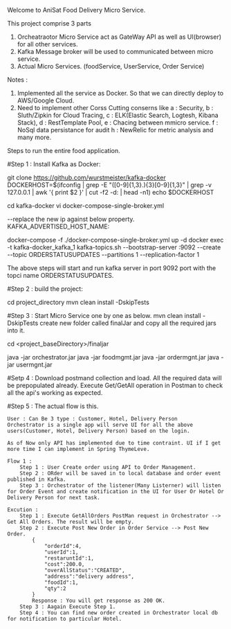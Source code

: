 Welcome to AniSat Food Delivery Micro Service.

This project comprise 3 parts

1. Orcheatraotor Micro Service act as GateWay API as well as UI(browser) for all other services.
2. Kafka Message broker will be used to communicated between micro service.
3. Actual Micro Services. (foodService, UserService, Order Service)

Notes : 
1. Implemented all the service as Docker. So that we can directly deploy to AWS/Google Cloud.
2. Need to implement other Corss Cutting conserns like 
    a : Security, 
    b : Sluth/Zipkin for Cloud Tracing, 
    c : ELK(Elastic Search, Logtesh, Kibana Stack), 
    d : RestTemplate Pool, 
    e : Chacing between mmicro service. 
    f : NoSql data persistance for audit
    h : NewRelic for metric analysis and many more.

Steps to run the entire food application.

#Step 1 : Install Kafka as Docker:

git clone https://github.com/wurstmeister/kafka-docker
DOCKERHOST=$(ifconfig | grep -E "([0-9]{1,3}\.){3}[0-9]{1,3}" | grep -v 127.0.0.1 | awk '{ print $2 }' | cut -f2 -d: | head -n1)
echo $DOCKERHOST

cd kafka-docker
vi docker-compose-single-broker.yml

--replace the new ip against below property.
KAFKA_ADVERTISED_HOST_NAME: <new IP>

docker-compose -f ./docker-compose-single-broker.yml up -d
docker exec -t kafka-docker_kafka_1 kafka-topics.sh  --bootstrap-server :9092  --create  --topic ORDERSTATUSUPDATES --partitions 1  --replication-factor 1

The above steps will start and run kafka server in port 9092 port with the topci name ORDERSTATUSUPDATES.

#Step 2 : build the project:

cd project_directory 
mvn clean install -DskipTests

#Step 3 : Start Micro Service one by one as below.
mvn clean install -DskipTests create new folder called finalJar and copy all the required jars into it.

cd <project_baseDirectory>/finaljar

java -jar orchestrator.jar
java -jar foodmgmt.jar 
java -jar ordermgnt.jar
java -jar usermgnt.jar

#Setp 4 : Download postmand collection and load. All the required data will be prepopulated already.
Execute Get/GetAll operation in Postman to check all the api's working as expected.

#Step 5 : The actual flow is this.

    User : Can Be 3 type : Customer, Hotel, Delivery Person 
    Orchestrator is a single app will serve UI for all the above users(Customer, Hotel, Delivery Person) based on the login.
    
    As of Now only API has implemented due to time contraint. UI if I get more time I can implement in Spring ThymeLeve.
    
    Flow 1 : 
        Step 1 : User Create order using API to Order Management.
        Step 2 : ORder will be saved in to local database and order event published in Kafka.
        Step 3 : Orchestrator of the listener(Many Listerner) will listen for Order Event and create notification in the UI for User Or Hotel Or Delivery Person for next task.
        
    Excution :
        Step 1 : Execute GetAllOrders PostMan request in Orchestrator --> Get All Orders. The result will be empty.  
        Step 2 : Execute Post New Order in Order Service --> Post New Order.
            {
            	"orderId":4,
            	"userId":1,
            	"restaruntId":1,
            	"cost":200.0,
            	"overAllStatus":"CREATED",
            	"address":"delivery address",
            	"foodId":1,
            	"qty":2
            }
            Response : You will get response as 200 OK.
        Step 3 : Aagain Execute Step 1.
        Step 4 : You can find new order created in Orchestrator local db for notification to particular Hotel.
            
         





